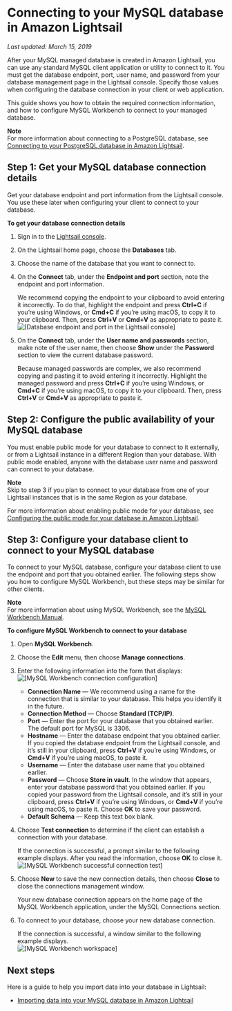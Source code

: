 # Connecting to your MySQL database in Amazon Lightsail<a name="amazon-lightsail-connecting-to-your-mysql-database"></a>

 *Last updated: March 15, 2019* 

After your MySQL managed database is created in Amazon Lightsail, you can use any standard MySQL client application or utility to connect to it\. You must get the database endpoint, port, user name, and password from your database management page in the Lightsail console\. Specify those values when configuring the database connection in your client or web application\.

This guide shows you how to obtain the required connection information, and how to configure MySQL Workbench to connect to your managed database\.

**Note**  
For more information about connecting to a PostgreSQL database, see [Connecting to your PostgreSQL database in Amazon Lightsail](amazon-lightsail-connecting-to-your-postgres-database.md)\.

## Step 1: Get your MySQL database connection details<a name="get-your-mysql-database-connection-details"></a>

Get your database endpoint and port information from the Lightsail console\. You use these later when configuring your client to connect to your database\.

**To get your database connection details**

1. Sign in to the [Lightsail console](https://lightsail.aws.amazon.com/)\.

1. On the Lightsail home page, choose the **Databases** tab\.

1. Choose the name of the database that you want to connect to\.

1. On the **Connect** tab, under the **Endpoint and port** section, note the endpoint and port information\.

   We recommend copying the endpoint to your clipboard to avoid entering it incorrectly\. To do that, highlight the endpoint and press **Ctrl\+C** if you’re using Windows, or **Cmd\+C** if you’re using macOS, to copy it to your clipboard\. Then, press **Ctrl\+V** or **Cmd\+V** as appropriate to paste it\.  
![\[Database endpoint and port in the Lightsail console\]](https://d9yljz1nd5001.cloudfront.net/en_us/b380b072d417d05346bbc87239d4fd76/images/amazon-lightsail-mysql-database-endpoint-and-port.png)

1. On the **Connect** tab, under the **User name and passwords** section, make note of the user name, then choose **Show** under the **Password** section to view the current database password\.

   Because managed passwords are complex, we also recommend copying and pasting it to avoid entering it incorrectly\. Highlight the managed password and press **Ctrl\+C** if you’re using Windows, or **Cmd\+C** if you’re using macOS, to copy it to your clipboard\. Then, press **Ctrl\+V** or **Cmd\+V** as appropriate to paste it\.

## Step 2: Configure the public availability of your MySQL database<a name="configure-mysql-database-public-availability"></a>

You must enable public mode for your database to connect to it externally, or from a Lightsail instance in a different Region than your database\. With public mode enabled, anyone with the database user name and password can connect to your database\.

**Note**  
Skip to step 3 if you plan to connect to your database from one of your Lightsail instances that is in the same Region as your database\.

For more information about enabling public mode for your database, see [Configuring the public mode for your database in Amazon Lightsail](amazon-lightsail-configuring-database-public-mode.md)\.

## Step 3: Configure your database client to connect to your MySQL database<a name="configure-the-mysql-workbench-database-client"></a>

To connect to your MySQL database, configure your database client to use the endpoint and port that you obtained earlier\. The following steps show you how to configure MySQL Workbench, but these steps may be similar for other clients\.

**Note**  
For more information about using MySQL Workbench, see the [MySQL Workbench Manual](https://dev.mysql.com/doc/workbench/en/)\.

**To configure MySQL Workbench to connect to your database**

1. Open **MySQL Workbench**\.

1. Choose the **Edit** menu, then choose **Manage connections**\.

1. Enter the following information into the form that displays:  
![\[MySQL Workbench connection configuration\]](https://d9yljz1nd5001.cloudfront.net/en_us/b380b072d417d05346bbc87239d4fd76/images/amazon-lightsail-mysql-workbench-connection-manager.png)
   + **Connection Name** — We recommend using a name for the connection that is similar to your database\. This helps you identify it in the future\.
   + **Connection Method** — Choose **Standard \(TCP/IP\)**\. 
   + **Port** — Enter the port for your database that you obtained earlier\. The default port for MySQL is 3306\.
   + **Hostname** — Enter the database endpoint that you obtained earlier\. If you copied the database endpoint from the Lightsail console, and it’s still in your clipboard, press **Ctrl\+V** if you’re using Windows, or **Cmd\+V** if you’re using macOS, to paste it\.
   + **Username** — Enter the database user name that you obtained earlier\.
   + **Password** — Choose **Store in vault**\. In the window that appears, enter your database password that you obtained earlier\. If you copied your password from the Lightsail console, and it’s still in your clipboard, press **Ctrl\+V** if you’re using Windows, or **Cmd\+V** if you’re using macOS, to paste it\. Choose **OK** to save your password\.
   + **Default Schema** — Keep this text box blank\.

1. Choose **Test connection** to determine if the client can establish a connection with your database\.

   If the connection is successful, a prompt similar to the following example displays\. After you read the information, choose **OK** to close it\.  
![\[MySQL Workbench successful connection test\]](https://d9yljz1nd5001.cloudfront.net/en_us/b380b072d417d05346bbc87239d4fd76/images/amazon-lightsail-mysql-workbench-successful-connection.png)

1. Choose **New** to save the new connection details, then choose **Close** to close the connections management window\.

   Your new database connection appears on the home page of the MySQL Workbench application, under the MySQL Connections section\.

1. To connect to your database, choose your new database connection\.

   If the connection is successful, a window similar to the following example displays\.  
![\[MySQL Workbench workspace\]](https://d9yljz1nd5001.cloudfront.net/en_us/b380b072d417d05346bbc87239d4fd76/images/amazon-lightsail-mysql-workbench-workspace.png)

## Next steps<a name="connecting-to-your-mysql-database-next-steps"></a>

Here is a guide to help you import data into your database in Lightsail:
+ [Importing data into your MySQL database in Amazon Lightsail](amazon-lightsail-importing-data-into-your-mysql-database.md)